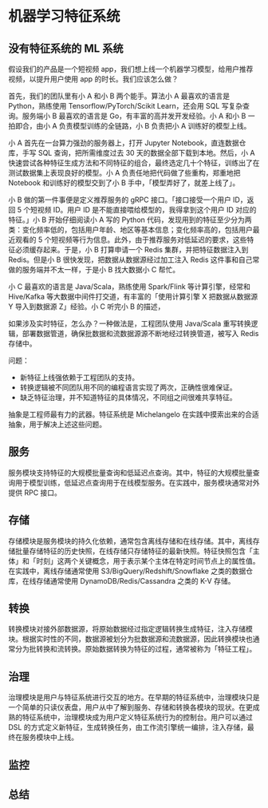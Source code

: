 # 机器学习特征系统

## 没有特征系统的 ML 系统

假设我们的产品是一个短视频 app，我们想上线一个机器学习模型，给用户推荐视频，以提升用户使用 app 的时长。我们应该怎么做？

首先，我们的团队里有小 A 和小 B 两个能手。算法小 A 最喜欢的语言是 Python，熟练使用 Tensorflow/PyTorch/Scikit Learn，还会用 SQL 写复杂查询。服务端小 B 最喜欢的语言是 Go，有丰富的高并发开发经验。小 A 和小 B 一拍即合，由小 A 负责模型训练的全链路，小 B 负责把小 A 训练好的模型上线。

小 A 首先在一台算力强劲的服务器上，打开 Jupyter Notebook，直连数据仓库，手写 SQL 查询，把所需维度过去 30 天的数据全部下载到本地。然后，小 A 快速尝试各种特征生成方法和不同特征的组合，最终选定几十个特征，训练出了在测试数据集上表现良好的模型。小 A 负责任地把代码做了些重构，郑重地把 Notebook 和训练好的模型交到了小 B 手中，「模型弄好了，就差上线了」。

小 B 做的第一件事便是定义推荐服务的 gRPC 接口。「接口接受一个用户 ID，返回 5 个短视频 ID。用户 ID 是不能直接喂给模型的，我得拿到这个用户 ID 对应的特征。」小 B 开始仔细阅读小 A 写的 Python 代码，发现用到的特征至少分为两类：变化频率低的，包括用户年龄、地区等基本信息；变化频率高的，包括用户最近观看的 5 个短视频等行为信息。此外，由于推荐服务对低延迟的要求，这些特征必须缓存起来。于是，小 B 打算申请一个 Redis 集群，并把特征数据注入到 Redis。但是小 B 很快发现，把数据从数据源经过加工注入 Redis 这件事和自己常做的服务端并不太一样，于是小 B 找大数据小 C 帮忙。

小 C 最喜欢的语言是 Java/Scala，熟练使用 Spark/Flink 等计算引擎，经常和 Hive/Kafka 等大数据中间件打交道，有丰富的「使用计算引擎 X 把数据从数据源 Y 导入到数据源 Z」经验。小 C 听完小 B 的描述，

如果涉及实时特征，怎么办？一种做法是，工程团队使用 Java/Scala 重写转换逻辑，部署数据管道，确保批数据和流数据源源不断地经过转换管道，被写入 Redis 存储中。

问题：

- 新特征上线强依赖于工程团队的支持。
- 转换逻辑被不同团队用不同的编程语言实现了两次，正确性很难保证。
- 缺乏特征治理，并不知道特征的具体情况，不同组之间很难共享特征。

抽象是工程师最有力的武器。特征系统是 Michelangelo 在实践中摸索出来的合适抽象，用于解决上述这些问题。

## 服务

服务模块支持特征的大规模批量查询和低延迟点查询。其中，特征的大规模批量查询用于模型训练，低延迟点查询用于在线模型服务。在实践中，服务模块通常对外提供 RPC 接口。

## 存储

存储模块是服务模块的持久化依赖，通常包含离线存储和在线存储。其中，离线存储批量存储特征的历史快照，在线存储只存储特征的最新快照。特征快照包含「主体」和「时刻」这两个关键概念，用于表示某个主体在特定时间节点上的属性值。在实践中，离线存储通常使用 S3/BigQuery/Redshift/Snowflake 之类的数据仓库，在线存储通常使用 DynamoDB/Redis/Cassandra 之类的 K-V 存储。

## 转换

转换模块对接外部数据源，将原始数据经过指定逻辑转换生成特征，注入存储模块。根据实时性的不同，数据源被划分为批数据源和流数据源，因此转换模块也通常分为批转换和流转换。原始数据转换为特征的过程，通常被称为「特征工程」。

## 治理

治理模块是用户与特征系统进行交互的地方。在早期的特征系统中，治理模块只是一个简单的只读仪表盘，用户从中了解到服务、存储和转换各模块的现状。在更成熟的特征系统中，治理模块成为用户定义特征系统行为的控制台。用户可以通过 DSL 的方式定义新特征，生成转换任务，由工作流引擎统一编排，注入存储，最终在服务模块中上线。

## 监控

## 总结

